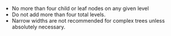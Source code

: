 - No more than four child or leaf nodes on any given level
- Do not add more than four total levels.
- Narrow widths are not recommended for complex trees unless absolutely necessary.
